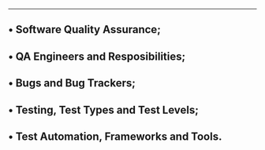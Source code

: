 ----------------------------------------------
• Software Quality Assurance;
---------------------------------------------
• QA Engineers and Resposibilities;
---------------------------------------------
• Bugs and Bug Trackers;
--------------------------------------------
• Testing, Test Types and Test Levels;
---------------------------------------------
• Test Automation, Frameworks and Tools.
-----------------------------------------------
